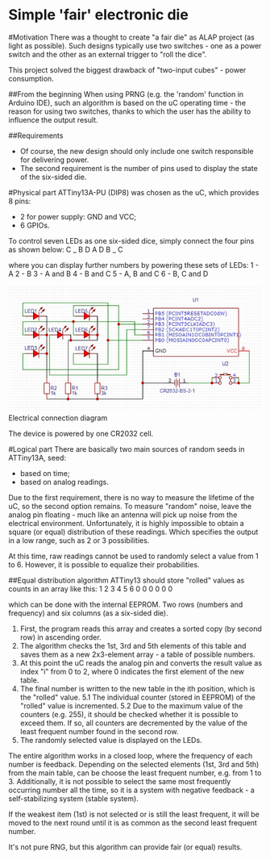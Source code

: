 # Simple 'fair' electronic die



#Motivation
There was a thought to create "a fair die" as ALAP project (as light as possible). Such designs typically use two switches - one as a power switch and the other as an external trigger to "roll the dice".

This project solved the biggest drawback of "two-input cubes" - power consumption.

##From the beginning
When using PRNG (e.g. the 'random' function in Arduino IDE), such an algorithm is based on the uC operating time - the reason for using two switches, thanks to which the user has the ability to influence the output result.

##Requirements
* Of course, the new design should only include one switch responsible for delivering power.
* The second requirement is the number of pins used to display the state of the six-sided die.

#Physical part
ATTiny13A-PU (DIP8) was chosen as the uC, which provides 8 pins:
- 2 for power supply: GND and VCC;
- 6 GPIOs.

To control seven LEDs as one six-sided dice, simply connect the four pins as shown below:
C _ B
D A D
B _ C

where you can display further numbers by powering these sets of LEDs:
1 - A
2 - B
3 - A and B
4 - B and C
5 - A, B and C
6 - B, C and D

![Electrical connection diagram](imgs/attiny13_fair_die_scheme.jpg)
Electrical connection diagram

The device is powered by one CR2032 cell.

#Logical part
There are basically two main sources of random seeds in ATTiny13A, seed:
- based on time;
- based on analog readings.

Due to the first requirement, there is no way to measure the lifetime of the uC, so the second option remains.
To measure "random" noise, leave the analog pin floating - much like an antenna will pick up noise from the electrical environment.
Unfortunately, it is highly impossible to obtain a square (or equal) distribution of these readings. Which specifies the output in a low range, such as 2 or 3 possibilities.

At this time, raw readings cannot be used to randomly select a value from 1 to 6. However, it is possible to equalize their probabilities.

##Equal distribution algorithm
ATTiny13 should store "rolled" values as counts in an array like this:
1 2 3 4 5 6
0 0 0 0 0 0

which can be done with the internal EEPROM.
Two rows (numbers and frequency) and six columns (as a six-sided die).

1. First, the program reads this array and creates a sorted copy (by second row) in ascending order.
2. The algorithm checks the 1st, 3rd and 5th elements of this table and saves them as a new 2x3-element array - a table of possible numbers.
3. At this point the uC reads the analog pin and converts the result value as index "i" from 0 to 2,  where 0 indicates the first element of the new table.
4. The final number is written to the new table in the ith position, which is the "rolled" value.
5.1 The individual counter (stored in EEPROM) of the "rolled" value is incremented.
5.2 Due to the maximum value of the counters (e.g. 255), it should be checked whether it is possible to exceed them. If so, all counters are decremented by the value of the least frequent number found in the second row.
6. The randomly selected value is displayed on the LEDs.


The entire algorithm works in a closed loop, where the frequency of each number is feedback.
Depending on the selected elements (1st, 3rd and 5th) from the main table, can be choose the least frequent number, e.g. from 1 to 3.
Additionally, it is not possible to select the same most frequently occurring number all the time, so it is a system with negative feedback - a self-stabilizing system (stable system).

If the weakest item (1st) is not selected or is still the least frequent, it will be moved to the next round until it is as common as the second least frequent number.

It's not pure RNG, but this algorithm can provide fair (or equal) results.




